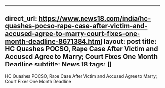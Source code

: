 
---
direct_url: https://www.news18.com/india/hc-quashes-pocso-rape-case-after-victim-and-accused-agree-to-marry-court-fixes-one-month-deadline-8671384.html
layout: post
title: HC Quashes POCSO, Rape Case After Victim and Accused Agree to Marry; Court Fixes One Month Deadline
subtitle: News 18
tags: []
---

HC Quashes POCSO, Rape Case After Victim and Accused Agree to Marry; Court Fixes One Month Deadline
